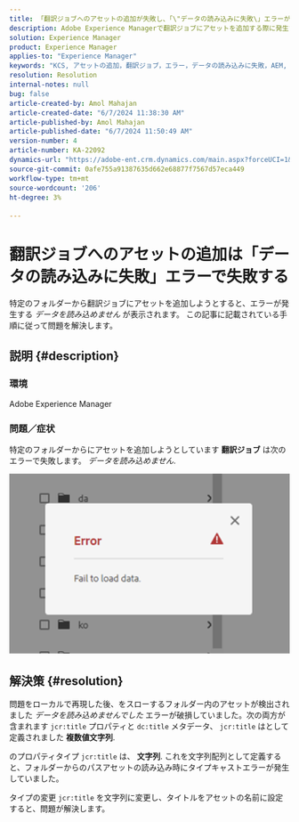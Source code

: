 ```yaml
---
title: 「翻訳ジョブへのアセットの追加が失敗し、「\"データの読み込みに失敗\」エラーが発生する」
description: Adobe Experience Managerで翻訳ジョブにアセットを追加する際に発生する\「データの読み込みに失敗しました\」エラーを解決する方法を説明します。
solution: Experience Manager
product: Experience Manager
applies-to: "Experience Manager"
keywords: "KCS, アセットの追加，翻訳ジョブ，エラー，データの読み込みに失敗，AEM, Experience Manager"
resolution: Resolution
internal-notes: null
bug: false
article-created-by: Amol Mahajan
article-created-date: "6/7/2024 11:38:30 AM"
article-published-by: Amol Mahajan
article-published-date: "6/7/2024 11:50:49 AM"
version-number: 4
article-number: KA-22092
dynamics-url: "https://adobe-ent.crm.dynamics.com/main.aspx?forceUCI=1&pagetype=entityrecord&etn=knowledgearticle&id=7834fa75-c224-ef11-840a-000d3a5bee19"
source-git-commit: 0afe755a91387635d662e68877f7567d57eca449
workflow-type: tm+mt
source-wordcount: '206'
ht-degree: 3%

---
```


# 翻訳ジョブへのアセットの追加は「データの読み込みに失敗」エラーで失敗する


特定のフォルダーから翻訳ジョブにアセットを追加しようとすると、エラーが発生する *データを読み込めません* が表示されます。 この記事に記載されている手順に従って問題を解決します。

## 説明 {#description}


### <b>環境</b>

Adobe Experience Manager

### <b>問題／症状</b>

特定のフォルダーからにアセットを追加しようとしています <b>翻訳ジョブ</b> は次のエラーで失敗します。 *データを読み込めません*.

![](assets/___7934fa75-c224-ef11-840a-000d3a5bee19___.png)


## 解決策 {#resolution}


問題をローカルで再現した後、をスローするフォルダー内のアセットが検出されました *データを読み込めませんでした* エラーが破損していました。次の両方が含まれます `jcr:title` プロパティと `dc:title` メタデータ、 `jcr:title` はとして定義されました <b>複数値文字列</b>.

のプロパティタイプ `jcr:title` は、 <b>文字列</b>. これを文字列配列として定義すると、フォルダーからのパスアセットの読み込み時にタイプキャストエラーが発生していました。

タイプの変更 `jcr:title` を文字列に変更し、タイトルをアセットの名前に設定すると、問題が解決します。
